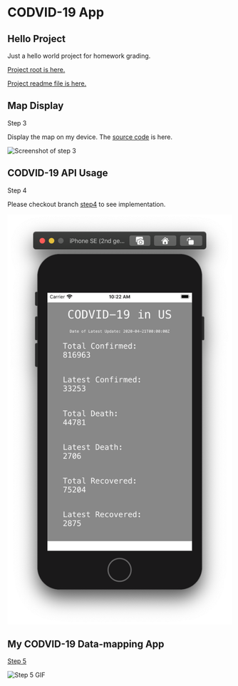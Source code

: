 <!--

Slide:
https://docs.google.com/presentation/d/1R1i_fc9uAcSylbZ0uu6gma8cF5VG0DXqznYduvO1VCQ/edit#slide=id.g729a8d16a3_0_37

    Step 1: Setup your REACT Native Environment
    https://reactnative.dev/docs/environment-setup
    
    Step 2: Go through REACT native Tutorial
    https://reactnative.dev/docs/tutorial
    
    Step 3: Develop use case to display a map.
    https://github.com/react-native-community/react-native-maps
    
    Step 4: On separate branch, exercise the CODVID-19 API (Documentation using postman)
        and display the data in your application as text.  Be fancy!  Style your results.
    https://covid19api.com/
    https://documenter.getpostman.com/view/10808728/SzS8rjbc?version=latest
    
    Step 5: Overlay the data on the maps.

-->


# CODVID-19 App

## Hello Project
Just a hello world project for homework grading.

[Project root is here.](HelloProject)

[Project readme file is here.](HelloProject/Readme.md)


## Map Display
Step 3

Display the map on my device. The [source code](steps/App_Step3.js) is here.

![Screenshot of step 3](steps/Screenshot_Step3.jpeg)


## CODVID-19 API Usage
Step 4

Please checkout branch [step4](https://github.com/BUEC500C1/codvid-app-JWangNov/tree/step4) to see implementation.

![Screenshot of step 4](steps/Screenshot_Step4.png)


## My CODVID-19 Data-mapping App
[Step 5](steps/RPReplay_Final1587828013.MOV)

![Step 5 GIF](steps/RPReplay_Final1587828013.gif)
